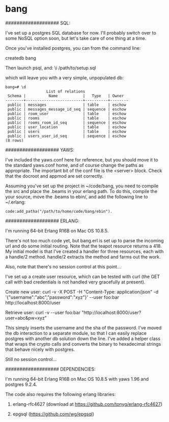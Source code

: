 bang
====

###################
SQL:

I've set up a postgres SQL database for now. I'll probably switch over to some NoSQL option soon, but let's take care of one thing at a time.

Once you've installed postgres, you can from the command line:

createdb bang

Then launch psql, and: \i /path/to/setup.sql

which will leave you with a very simple, unpopulated db:

    bang=# \d
                      List of relations
     Schema |          Name           |   Type   | Owner  
    --------+-------------------------+----------+--------
     public | messages                | table    | eschow
     public | messages_message_id_seq | sequence | eschow
     public | room_user               | table    | eschow
     public | rooms                   | table    | eschow
     public | rooms_room_id_seq       | sequence | eschow
     public | user_location           | table    | eschow
     public | users                   | table    | eschow
     public | users_user_id_seq       | sequence | eschow
    (8 rows)

###################
YAWS:

I've included the yaws.conf here for reference, but you should move it to the standard yaws.conf home, and of course change the paths as appropriate. The important bit of the conf file is the &lt;server&gt; block. Check that the docroot and appmod are set correctly.

Assuming you've set up the project in ~/code/bang, you need to compile the src and place the .beams in your erlang path. To do this, compile the your source, move the .beams to ebin/, and add the following line to ~/.erlang:

    code:add_patha("/path/to/home/code/bang/ebin").

###################
ERLANG:

I'm running 64-bit Erlang R16B on Mac OS 10.8.5.

There's not too much code yet, but bang.erl is set up to parse the incoming url and do some initial routing. Note that the teapot resource returns a 418. My initial model is that I've created a handler for three resources, each with a handle/2 method. handle/2 extracts the method and farms out the work. 

Also, note that there's no session control at this point...

I've set up a create user resource, which can be tested with curl (the GET call with bad credentials is not handled very gracefully at present).

Create new user: curl -v -X POST -H "Content-Type: application/json" -d '{"username":"abc","password":"xyz"}' --user foo:bar http://localhost:8000/user

Retrieve user: curl -v --user foo:bar "http://localhost:8000/user?user=abc&pw=xyz"

This simply inserts the username and the sha of the password. I've moved the db interaction to a separate module, so that I can easily replace postgres with another db solution down the line. I've added a helper class that wraps the crypto calls and converts the binary to hexadecimal strings that behave nicely with postgres.

Still no session control...

###################
DEPENDENCIES:

I'm running 64-bit Erlang R16B on Mac OS 10.8.5 with yaws 1.96 and postgres 9.2.4.

The code also requires the following erlang libraries:

1) erlang-rfc4627 (download at https://github.com/tonyg/erlang-rfc4627)

2) epgsql (https://github.com/wg/epgsql)
